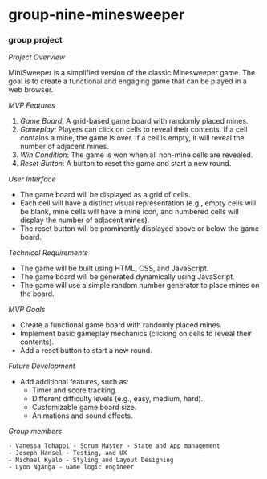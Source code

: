 # group-nine-minesweeper

### group project

*Project Overview*

MiniSweeper is a simplified version of the classic Minesweeper game. The goal is to create a functional and engaging game that can be played in a web browser.

*MVP Features*

1. *Game Board*: A grid-based game board with randomly placed mines.
2. *Gameplay*: Players can click on cells to reveal their contents. If a cell contains a mine, the game is over. If a cell is empty, it will reveal the number of adjacent mines.
3. *Win Condition*: The game is won when all non-mine cells are revealed.
4. *Reset Button*: A button to reset the game and start a new round.

*User Interface*

- The game board will be displayed as a grid of cells.
- Each cell will have a distinct visual representation (e.g., empty cells will be blank, mine cells will have a mine icon, and numbered cells will display the number of adjacent mines).
- The reset button will be prominently displayed above or below the game board.

*Technical Requirements*

- The game will be built using HTML, CSS, and JavaScript.
- The game board will be generated dynamically using JavaScript.
- The game will use a simple random number generator to place mines on the board.

*MVP Goals*

- Create a functional game board with randomly placed mines.
- Implement basic gameplay mechanics (clicking on cells to reveal their contents).
- Add a reset button to start a new round.

*Future Development*

- Add additional features, such as:
    - Timer and score tracking.
    - Different difficulty levels (e.g., easy, medium, hard).
    - Customizable game board size.
    - Animations and sound effects.
    
*Group members*

    - Vanessa Tchappi - Scrum Master - State and App management
    - Joseph Hansel - Testing, and UX
    - Michael Kyalo - Styling and Layout Designing
    - Lyon Nganga - Game logic engineer
    